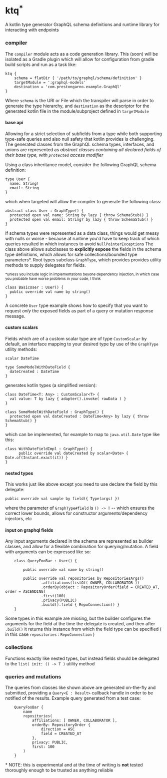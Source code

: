 
# ktq<sup>*</sup>

A kotlin type generator GraphQL schema definitions and runtime library for interacting with endpoints

### compiler
The `compiler` module acts as a code generation library. This (soon) will be isolated as a Gradle plugin which will allow for configuration from gradle build scripts and run as a task like:

```
ktq {
    schema = flatDir { '/path/to/graphql/schema/definition' }
    targetModule = ':graphql-models'
    destination = 'com.prestongarno.example.GraphQl'
}
```
Where `schema` is the URI or File which the transpiler will parse in order to generate the type hierarchy, and `destination` as the descriptor for the generated kotlin file in the module/subproject defined in `targetModule`

#### base api

Allowing for a strict selection of subfields from a type while both supporting type-safe queries and also null safety that kotlin provides is challenging. The generated classes from the GraphQL schema types, interfaces, and unions are represented as <i>abstract classes containing all declared fields of their base type, with `protected` access modifier</i>

Using a class inheritance model, consider the following GraphQL schema definition:

```
type User {
  name: String!
  email: String
}
```

which when targeted will allow the compiler to generate the following class:

```
abstract class User : GraphType() {
  protected open val name: String by lazy { throw SchemaStub() }
  protected open val email: String? by lazy { throw SchemaStub() }
}
```

If schema types were represented as a data class, things would get messy with nulls or worse - because at runtime you'd have to keep track of which queries resulted in which instances to avoid `NullPointerException`s
The class above allows subclasses to <b>explicitly expose</b> the fields in the schema type definitions, which allows for safe collections/bounded type parameters*. 
Root types subclass `GraphType`, which provides provides utility methods to supply delegates for fields.

<sup>*unless you include logic in implementations beyone dependency injection, in which case you probable have worse problems in your code, I think</sup>
 
 ```
 class BasicUser : User() {
   public override val name by string()
 }
 ```
 
A concrete `User` type example shows how to specify that you want to request <i>only</i> the exposed fields as part of a query or mutation response message.

#### custom scalars

Fields which are of a custom scalar type are of type `CustomScalar` by default, an interface mapping to your desired type by use of the `GraphType` utility methods:

```
scalar DateTime

type SomeModelWithDateField {
  dateCreated : DateTime
}

```

generates kotlin types (a simplified version):

```
class DateTime<T: Any> : CustomScalar<T> {
  val value: T by lazy { adapter().invoke( rawData ) }
}

class SomeModelWithDateField : GraphType() {
  protected open val dateCreated : DateTime<Any> by lazy { throw SchemaStub() }
}
```

which can be implemented, for example to map to `java.util.Date` type like this:

```
class WithDateFieldImpl : GraphType() {
      public override val dateCreated by scalar<Date> { Date.of(Instant.exact(it)) }
}
```

#### nested types

This works just like above except you need to use declare the field by this delegate:

`public override val sample by field({ Type(args) })` 

where the parameter of `GraphType#field` is `() -> T`  -- which ensures the correct lower bounds, allows for constructor arguments/dependency injectors, etc

#### input on graphql fields

Any input arguments declared in the schema are represented as builder classes, and allow for a flexible combination for querying/mutation. A field with arguments can be expressed like so:

```
    class QueryFooBar : User() {
    
        public override val name by string()
        
        public override val repositories by RepositoriesArgs()
                .affiliations(listOf( OWNER, COLLABORATOR ))
                .orderBy(object : RepositoryOrder(field = CREATED_AT, order = ASCENDING)
                .first(100)
                .privacy(PUBLIC)
                .build().field { RepoConnection() }
    }
```
Some types in this example are missing, but the builder configures the arguments for the field at the time the delegate is created, and then after `.build()` it returns this instance from which the field type can be specified ( in this case `repositories` : `RepoConnection` )

### collections
Functions exactly like nested types, but instead fields should be delegated to the `list( init: () -> T )` utility method

### queries and mutations 
The queries from classes like shown above are generated on-the-fly and submitted, providing a `Query<E : Result>` callback handle in order to be notified of the results. Example query generated from a test case:

```
    QueryFooBar {
        name
        repositories(
            affiliations: [ OWNER, COLLABORATOR ],
            orderBy: RepositoryOrder {
                direction = ASC
                field = CREATED_AT
            },
            privacy: PUBLIC,
            first: 100
        )
    }
```

\* NOTE: this is experimental and at the time of writing is <b>not</b> tested thoroughly enough to be trusted as anything reliable
